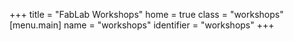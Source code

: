+++
title = "FabLab Workshops"
home = true
class = "workshops"
[menu.main]
  name = "workshops"
  identifier = "workshops"
+++

